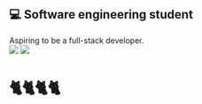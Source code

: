 ## 💻 Software engineering student
Aspiring to be a full-stack developer.
<br>
<img src="https://github-readme-stats.vercel.app/api?username=abrilxcx&show_icons=true"/>
<img src="https://github-readme-stats.vercel.app/api/top-langs?username=zluvsand"/>
<br>
# 🐈🐈🐈🐈
